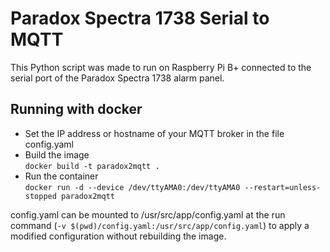 # Paradox Spectra 1738 Serial to MQTT

This Python script was made to run on Raspberry Pi B+ connected to the serial port of the Paradox Spectra 1738 alarm panel.

## Running with docker
* Set the IP address or hostname of your MQTT broker in the file config.yaml
* Build the image  
`docker build -t paradox2mqtt .`
* Run the container  
`docker run -d --device /dev/ttyAMA0:/dev/ttyAMA0 --restart=unless-stopped paradox2mqtt`  
  
config.yaml can be mounted to /usr/src/app/config.yaml at the run command (`-v $(pwd)/config.yaml:/usr/src/app/config.yaml`) to apply a modified configuration without rebuilding the image.
